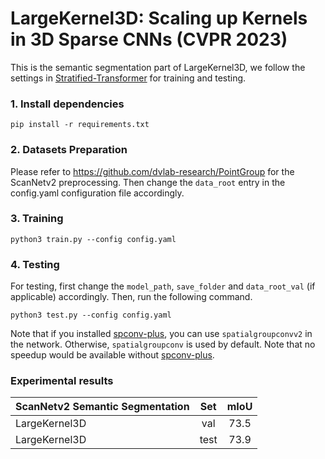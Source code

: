 # LargeKernel3D: Scaling up Kernels in 3D Sparse CNNs (CVPR 2023)

This is the semantic segmentation part of LargeKernel3D, we follow the settings in [Stratified-Transformer](https://github.com/dvlab-research/Stratified-Transformer) for training and testing. 

### 1. Install dependencies
```
pip install -r requirements.txt
```

### 2. Datasets Preparation
Please refer to https://github.com/dvlab-research/PointGroup for the ScanNetv2 preprocessing. Then change the `data_root` entry in the config.yaml configuration file accordingly.

### 3. Training
```
python3 train.py --config config.yaml
```

### 4. Testing
For testing, first change the `model_path`, `save_folder` and `data_root_val` (if applicable) accordingly. Then, run the following command. 
```
python3 test.py --config config.yaml
```

Note that if you installed [spconv-plus](https://github.com/dvlab-research/spconv-plus), you can use `spatialgroupconvv2` in the network. Otherwise, `spatialgroupconv` is used by default. Note that no speedup would be available without [spconv-plus](https://github.com/dvlab-research/spconv-plus).

### Experimental results

| ScanNetv2 Semantic Segmentation |  Set | mIoU |
|-----------------------------------------------------------------------------------|:----:|:----:|
| LargeKernel3D | val | 73.5 |
| LargeKernel3D | test | 73.9 |
